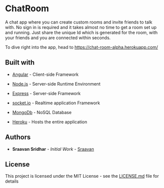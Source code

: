 # ChatRoom

A chat app where you can create custom rooms and invite friends to talk with. No sign in is required and it takes almost no time to get a room set up and running. Just share the unique Id which is generated for the room, with your friends and you are connected within seconds.

To dive right into the app, head to https://chat-room-alpha.herokuapp.com/ 

## Built with

* [Angular](https://angular.io/) - Client-side Framework

* [Node.js](https://nodejs.org/en/) - Server-side Runtime Environment

* [Express](https://expressjs.com/) - Server-side Framework

* [socket.io](https://socket.io/) - Realtime application Framework

* [MongoDb](https://www.mongodb.com/) - NoSQL Database

* [Heroku](https://www.heroku.com/) - Hosts the entire application

## Authors

* **Sraavan Sridhar** - *Initial Work* - [Sraavan](https://github.com/Sraavan)

## License

This project is licensed under the MIT License - see the [LICENSE.md](LICENSE) file for details
